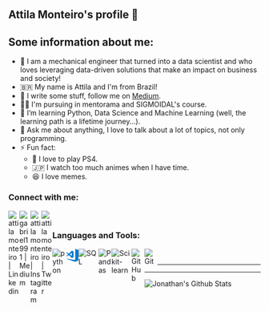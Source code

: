## Attila Monteiro's profile 👋

## Some information about me:
- :man: I am a mechanical engineer that turned into a data scientist and who loves leveraging data-driven solutions that make an impact on business and society!
- :brazil: My name is Attila and I'm from Brazil!
- :pencil: I write some stuff, follow me on [Medium](https://medium.com/@attilamonteiro).
- :student: I'm pursuing in mentorama and SIGMOIDAL's course.
- 🌱 I’m learning Python, Data Science and Machine Learning (well, the learning path is a lifetime journey...).
- 💬 Ask me about anything, I love to talk about a lot of topics, not only programming.
- ⚡ Fun fact:
  - :game_die: I love to play PS4.
  - :jp: I watch too much animes when I have time.
  - :laughing: I love memes.

### Connect with me:

<a href="https://www.linkedin.com/in/attilamec/" target="_blank" rel="noopener noreferrer"><img align="left" alt="attilamonteiro | Linkedin" width="22px" src="https://upload.wikimedia.org/wikipedia/commons/e/e9/Linkedin_icon.svg"></a>

[<img align="left" alt="gabriel1991 | Medium" width="22px" src="https://miro.medium.com/fit/c/262/262/1*sHhtYhaCe2Uc3IU0IgKwIQ.png" />](https://medium.com/@attilamonteiro)

[<img align="left" alt="attilamonteiro | Instagram" width="22px" src="https://upload.wikimedia.org/wikipedia/commons/5/58/Instagram-Icon.png" />](https://www.instagram.com/attilamonteiro/)

[<img align="left" alt="attilamonteiro | Twitter" width="22px" src="https://upload.wikimedia.org/wikipedia/fr/c/c8/Twitter_Bird.svg" />](https://twitter.com/Atmaload)

<br />

### Languages and Tools:

[<img align="left" alt="python" width="26px" src="https://upload.wikimedia.org/wikipedia/commons/c/c3/Python-logo-notext.svg" target="_blank"/>](https://www.python.org/)

[<img align="left" alt="visual studio code" width="26px" src="https://raw.githubusercontent.com/github/explore/80688e429a7d4ef2fca1e82350fe8e3517d3494d/topics/visual-studio-code/visual-studio-code.png" />](https://code.visualstudio.com/)

[<img align="left" alt="SQL" width="40px" src="https://upload.wikimedia.org/wikipedia/de/d/dd/MySQL_logo.svg" />](https://www.mysql.com/)

[<img align="left" alt="Pandas" width="26px" src="https://upload.wikimedia.org/wikipedia/commons/2/22/Pandas_mark.svg" />](https://pandas.pydata.org/)

[<img align="left" alt="Scikit-learn" width="40px" src="https://upload.wikimedia.org/wikipedia/commons/0/05/Scikit_learn_logo_small.svg" />](https://scikit-learn.org/stable/)

[<img align="left" alt="GitHub" width="26px" src="https://upload.wikimedia.org/wikipedia/commons/9/91/Octicons-mark-github.svg" />](https://github.com/)

[<img align="left" alt="Git" width="26px" src="https://upload.wikimedia.org/wikipedia/commons/3/3f/Git_icon.svg" />](https://git-scm.com/)

<br />

---

<!-- BLOG-POST-LIST:END -->

---
<img align="left" alt="Jonathan's Github Stats" src="https://github-readme-stats.vercel.app/api?username=attilamonteiro&show_icons=true&hide_border=true" />
